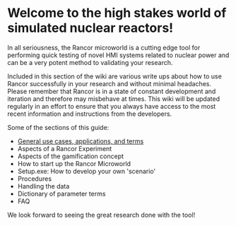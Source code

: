 # Welcome to the high stakes world of simulated nuclear reactors!
In all seriousness, the Rancor microworld is a cutting edge tool for performing quick testing of novel HMI systems related to nuclear power and can be a very potent method to validating your research. 

Included in this section of the wiki are various write ups about how to use Rancor successfully in your research and without minimal headaches. Please remember that Rancor is in a state of constant development and iteration and therefore may misbehave at times. This wiki will be updated regularly in an effort to ensure that you always have access to the most recent information and instructions from the developers.

Some of the sections of this guide:
- [General use cases, applications, and terms](https://github.com/rogerlew/rancor-release/wiki/General-use-cases,-applications,-and-terms)
- Aspects of a Rancor Experiment
- Aspects of the gamification concept
- How to start up the Rancor Microworld
- Setup.exe: How to develop your own 'scenario'
- Procedures
- Handling the data
- Dictionary of parameter terms
- FAQ

We look forward to seeing the great research done with the tool!

